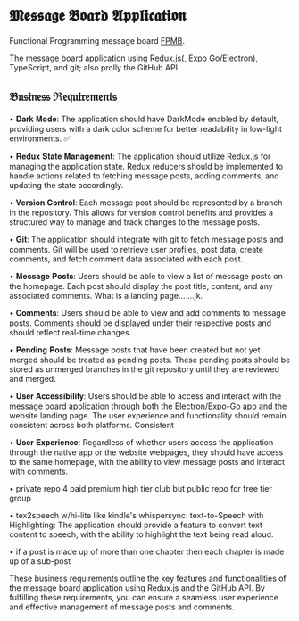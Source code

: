 # 𝕸𝖊𝖘𝖘𝖆𝖌𝖊 𝕭𝖔𝖆𝖗𝖉 𝕬𝖕𝖕𝖑𝖎𝖈𝖆𝖙𝖎𝖔𝖓

Functional Programming message board [FPMB](https://seandinwiddie.github.io/fpmb/).

The message board application using Redux.js(, Expo Go/Electron), TypeScript, and git; also prolly the GitHub API.

## 𝔅𝔲𝔰𝔦𝔫𝔢𝔰𝔰 ℜ𝔢𝔮𝔲𝔦𝔯𝔢𝔪𝔢𝔫𝔱𝔰

• 𝐃𝐚𝐫𝐤 𝐌𝐨𝐝𝐞: The application should have DarkMode enabled by default, providing users with a dark color scheme for better readability in low-light environments. ✅

• 𝐑𝐞𝐝𝐮𝐱 𝐒𝐭𝐚𝐭𝐞 𝐌𝐚𝐧𝐚𝐠𝐞𝐦𝐞𝐧𝐭: The application should utilize Redux.js for managing the application state. Redux reducers should be implemented to handle actions related to fetching message posts, adding comments, and updating the state accordingly.

• 𝐕𝐞𝐫𝐬𝐢𝐨𝐧 𝐂𝐨𝐧𝐭𝐫𝐨𝐥: Each message post should be represented by a branch in the repository. This allows for version control benefits and provides a structured way to manage and track changes to the message posts.

• 𝐆𝐢𝐭: The application should integrate with git to fetch message posts and comments. Git will be used to retrieve user profiles, post data, create comments, and fetch comment data associated with each post.

• 𝐌𝐞𝐬𝐬𝐚𝐠𝐞 𝐏𝐨𝐬𝐭𝐬: Users should be able to view a list of message posts on the homepage. Each post should display the post title, content, and any associated comments. What is a landing page... ...jk.

• 𝐂𝐨𝐦𝐦𝐞𝐧𝐭𝐬: Users should be able to view and add comments to message posts. Comments should be displayed under their respective posts and should reflect real-time changes.

• 𝐏𝐞𝐧𝐝𝐢𝐧𝐠 𝐏𝐨𝐬𝐭𝐬: Message posts that have been created but not yet merged should be treated as pending posts. These pending posts should be stored as unmerged branches in the git repository until they are reviewed and merged.

• 𝐔𝐬𝐞𝐫 𝐀𝐜𝐜𝐞𝐬𝐬𝐢𝐛𝐢𝐥𝐢𝐭𝐲: Users should be able to access and interact with the message board application through both the Electron/Expo-Go app and the website landing page. The user experience and functionality should remain consistent across both platforms. Consistent

• 𝐔𝐬𝐞𝐫 𝐄𝐱𝐩𝐞𝐫𝐢𝐞𝐧𝐜𝐞: Regardless of whether users access the application through the native app or the website webpages, they should have access to the same homepage, with the ability to view message posts and interact with comments.

• private repo 4 paid premium high tier club but public repo for free tier group 

• tex2speech w/hi-lite like kindle's whispersync: text-to-Speech with Highlighting: The application should provide a feature to convert text content to speech, with the ability to highlight the text being read aloud.

• if a post is made up of more than one chapter then each chapter is made up of a sub-post

These business requirements outline the key features and functionalities of the message board application using Redux.js and the GitHub API. By fulfilling these requirements, you can ensure a seamless user experience and effective management of message posts and comments.
